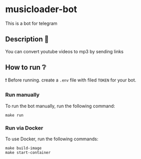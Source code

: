 # musicloader-bot

This is a bot for telegram

## Description :page_with_curl:

You can convert youtube videos to mp3 by sending links

## How to run :grey_question:

:exclamation: Before running. create a `.env` file with filed `TOKEN` for your bot.  

### Run manually

To run the bot manually, run the following command:

```shell
make run
```

### Run via Docker

To use Docker, run the following commands:

```shell
make build-image
make start-container
```
